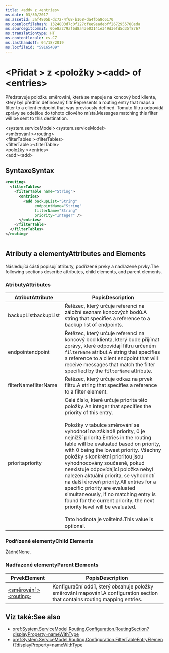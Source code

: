```yaml
---
title: <add> z <entries>
ms.date: 03/30/2017
ms.assetid: 3af4805b-dc72-4f68-b168-da4fba8c6170
ms.openlocfilehash: 1324803d7c0f127cfee9eadebff2672955780eda
ms.sourcegitcommit: 0be8a279af6d8a43e03141e349d3efd5d35f8767
ms.translationtype: HT
ms.contentlocale: cs-CZ
ms.lasthandoff: 04/18/2019
ms.locfileid: "59165409"
---
```

# <a name="add-of-entries"></a><span data-ttu-id="b8ad6-102">\<Přidat > z \<položky ></span><span class="sxs-lookup"><span data-stu-id="b8ad6-102">\<add> of \<entries></span></span>
<span data-ttu-id="b8ad6-103">Představuje položku směrování, která se mapuje na koncový bod klienta, který byl předtím definovaný filtr.</span><span class="sxs-lookup"><span data-stu-id="b8ad6-103">Represents a routing entry that maps a filter to a client endpoint that was previously defined.</span></span> <span data-ttu-id="b8ad6-104">Tomuto filtru odpovídá zprávy se odešlou do tohoto cílového místa.</span><span class="sxs-lookup"><span data-stu-id="b8ad6-104">Messages matching this filter will be sent to this destination.</span></span>  
  
 <span data-ttu-id="b8ad6-105">\<system.serviceModel></span><span class="sxs-lookup"><span data-stu-id="b8ad6-105">\<system.serviceModel></span></span>  
<span data-ttu-id="b8ad6-106">\<směrování ></span><span class="sxs-lookup"><span data-stu-id="b8ad6-106">\<routing></span></span>  
<span data-ttu-id="b8ad6-107">\<filterTables ></span><span class="sxs-lookup"><span data-stu-id="b8ad6-107">\<filterTables></span></span>  
<span data-ttu-id="b8ad6-108">\<filterTable ></span><span class="sxs-lookup"><span data-stu-id="b8ad6-108">\<filterTable></span></span>  
<span data-ttu-id="b8ad6-109">\<položky ></span><span class="sxs-lookup"><span data-stu-id="b8ad6-109">\<entries></span></span>  
<span data-ttu-id="b8ad6-110">\<add></span><span class="sxs-lookup"><span data-stu-id="b8ad6-110">\<add></span></span>  
  
## <a name="syntax"></a><span data-ttu-id="b8ad6-111">Syntaxe</span><span class="sxs-lookup"><span data-stu-id="b8ad6-111">Syntax</span></span>  
  
```xml  
<routing>
  <filterTables>
    <filterTable name="String">
      <entries>
        <add backupList="String"
             endpointName="String"
             filterName="String"
             priority="Integer" />
      </entries>
    </filterTable>
  </filterTables>
</routing>
```  
  
```csharp  
```  
  
## <a name="attributes-and-elements"></a><span data-ttu-id="b8ad6-112">Atributy a elementy</span><span class="sxs-lookup"><span data-stu-id="b8ad6-112">Attributes and Elements</span></span>  
 <span data-ttu-id="b8ad6-113">Následující části popisují atributy, podřízené prvky a nadřazené prvky.</span><span class="sxs-lookup"><span data-stu-id="b8ad6-113">The following sections describe attributes, child elements, and parent elements.</span></span>  
  
### <a name="attributes"></a><span data-ttu-id="b8ad6-114">Atributy</span><span class="sxs-lookup"><span data-stu-id="b8ad6-114">Attributes</span></span>  
  
|<span data-ttu-id="b8ad6-115">Atribut</span><span class="sxs-lookup"><span data-stu-id="b8ad6-115">Attribute</span></span>|<span data-ttu-id="b8ad6-116">Popis</span><span class="sxs-lookup"><span data-stu-id="b8ad6-116">Description</span></span>|  
|---------------|-----------------|  
|<span data-ttu-id="b8ad6-117">backupList</span><span class="sxs-lookup"><span data-stu-id="b8ad6-117">backupList</span></span>|<span data-ttu-id="b8ad6-118">Řetězec, který určuje referenci na záložní seznam koncových bodů.</span><span class="sxs-lookup"><span data-stu-id="b8ad6-118">A string that specifies a reference to a backup list of endpoints.</span></span>|  
|<span data-ttu-id="b8ad6-119">endpoint</span><span class="sxs-lookup"><span data-stu-id="b8ad6-119">endpoint</span></span>|<span data-ttu-id="b8ad6-120">Řetězec, který určuje referenci na koncový bod klienta, který bude přijímat zprávy, které odpovídají filtru určeném `filterName` atribut.</span><span class="sxs-lookup"><span data-stu-id="b8ad6-120">A string that specifies a reference to a client endpoint that will receive messages that match the filter specified by the `filterName` attribute.</span></span>|  
|<span data-ttu-id="b8ad6-121">filterName</span><span class="sxs-lookup"><span data-stu-id="b8ad6-121">filterName</span></span>|<span data-ttu-id="b8ad6-122">Řetězec, který určuje odkaz na prvek filtru.</span><span class="sxs-lookup"><span data-stu-id="b8ad6-122">A string that specifies a reference to a filter element.</span></span>|  
|<span data-ttu-id="b8ad6-123">priorita</span><span class="sxs-lookup"><span data-stu-id="b8ad6-123">priority</span></span>|<span data-ttu-id="b8ad6-124">Celé číslo, které určuje priorita této položky.</span><span class="sxs-lookup"><span data-stu-id="b8ad6-124">An integer that specifies the priority of this entry.</span></span><br /><br /> <span data-ttu-id="b8ad6-125">Položky v tabulce směrování se vyhodnotí na základě priority, 0 je nejnižší priorita.</span><span class="sxs-lookup"><span data-stu-id="b8ad6-125">Entries in the routing table will be evaluated based on priority, with 0 being the lowest priority.</span></span> <span data-ttu-id="b8ad6-126">Všechny položky s konkrétní prioritou jsou vyhodnocovány současně, pokud neexistuje odpovídající položka nebyl nalezen aktuální priorita, se vyhodnotí na další úroveň priority.</span><span class="sxs-lookup"><span data-stu-id="b8ad6-126">All entries for a specific priority are evaluated simultaneously, if no matching entry is found for the current priority, the next priority level will be evaluated.</span></span><br /><br /> <span data-ttu-id="b8ad6-127">Tato hodnota je volitelná.</span><span class="sxs-lookup"><span data-stu-id="b8ad6-127">This value is optional.</span></span>|  
  
### <a name="child-elements"></a><span data-ttu-id="b8ad6-128">Podřízené elementy</span><span class="sxs-lookup"><span data-stu-id="b8ad6-128">Child Elements</span></span>  
 <span data-ttu-id="b8ad6-129">Žádné</span><span class="sxs-lookup"><span data-stu-id="b8ad6-129">None.</span></span>  
  
### <a name="parent-elements"></a><span data-ttu-id="b8ad6-130">Nadřazené elementy</span><span class="sxs-lookup"><span data-stu-id="b8ad6-130">Parent Elements</span></span>  
  
|<span data-ttu-id="b8ad6-131">Prvek</span><span class="sxs-lookup"><span data-stu-id="b8ad6-131">Element</span></span>|<span data-ttu-id="b8ad6-132">Popis</span><span class="sxs-lookup"><span data-stu-id="b8ad6-132">Description</span></span>|  
|-------------|-----------------|  
|[<span data-ttu-id="b8ad6-133">\<směrování ></span><span class="sxs-lookup"><span data-stu-id="b8ad6-133">\<routing></span></span>](../../../../../docs/framework/configure-apps/file-schema/wcf/routing.md)|<span data-ttu-id="b8ad6-134">Konfigurační oddíl, který obsahuje položky směrování mapování.</span><span class="sxs-lookup"><span data-stu-id="b8ad6-134">A configuration section that contains routing mapping entries.</span></span>|  
  
## <a name="see-also"></a><span data-ttu-id="b8ad6-135">Viz také:</span><span class="sxs-lookup"><span data-stu-id="b8ad6-135">See also</span></span>

- <xref:System.ServiceModel.Routing.Configuration.RoutingSection?displayProperty=nameWithType>
- <xref:System.ServiceModel.Routing.Configuration.FilterTableEntryElement?displayProperty=nameWithType>
